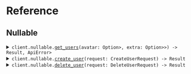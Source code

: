# Reference
## Nullable
<details><summary><code>client.nullable.<a href="/src/api/resources/nullable/client.rs">get_users</a>(avatar: Option<Option<String>>, extra: Option<Option<Option<bool>>>) -> Result<Vec<User>, ApiError></code></summary>
<dl>
<dd>

#### 🔌 Usage

<dl>
<dd>

<dl>
<dd>

```rust
use seed_nullable::{ClientConfig, GetUsersQueryRequest, NullableClient};

#[tokio::main]
async fn main() {
    let config = ClientConfig {
        ..Default::default()
    };
    let client = NullableClient::new(config).expect("Failed to build client");
    client
        .nullable
        .get_users(
            &GetUsersQueryRequest {
                usernames: vec![Some("usernames".to_string())],
                avatar: Some("avatar".to_string()),
                activated: vec![Some(true)],
                tags: vec![Some(Some("tags".to_string()))],
                extra: Some(Some(true)),
            },
            None,
        )
        .await;
}
```
</dd>
</dl>
</dd>
</dl>

#### ⚙️ Parameters

<dl>
<dd>

<dl>
<dd>

**usernames:** `Option<String>` 
    
</dd>
</dl>

<dl>
<dd>

**avatar:** `Option<String>` 
    
</dd>
</dl>

<dl>
<dd>

**activated:** `Option<bool>` 
    
</dd>
</dl>

<dl>
<dd>

**tags:** `Option<Option<String>>` 
    
</dd>
</dl>

<dl>
<dd>

**extra:** `Option<Option<bool>>` 
    
</dd>
</dl>
</dd>
</dl>


</dd>
</dl>
</details>

<details><summary><code>client.nullable.<a href="/src/api/resources/nullable/client.rs">create_user</a>(request: CreateUserRequest) -> Result<User, ApiError></code></summary>
<dl>
<dd>

#### 🔌 Usage

<dl>
<dd>

<dl>
<dd>

```rust
use chrono::{DateTime, Utc};
use seed_nullable::{ClientConfig, CreateUserRequest, NullableClient, Status};
use std::collections::{HashMap, HashSet};

#[tokio::main]
async fn main() {
    let config = ClientConfig {
        ..Default::default()
    };
    let client = NullableClient::new(config).expect("Failed to build client");
    client
        .nullable
        .create_user(
            &CreateUserRequest {
                username: "username".to_string(),
                tags: Some(vec!["tags".to_string(), "tags".to_string()]),
                metadata: Some(Metadata {
                    created_at: DateTime::parse_from_rfc3339("2024-01-15T09:30:00Z")
                        .unwrap()
                        .with_timezone(&Utc),
                    updated_at: DateTime::parse_from_rfc3339("2024-01-15T09:30:00Z")
                        .unwrap()
                        .with_timezone(&Utc),
                    avatar: Some("avatar".to_string()),
                    activated: Some(Some(true)),
                    status: Status::Active,
                    values: Some(HashMap::from([(
                        "values".to_string(),
                        Some(Some("values".to_string())),
                    )])),
                }),
                avatar: Some(Some("avatar".to_string())),
            },
            None,
        )
        .await;
}
```
</dd>
</dl>
</dd>
</dl>

#### ⚙️ Parameters

<dl>
<dd>

<dl>
<dd>

**username:** `String` 
    
</dd>
</dl>

<dl>
<dd>

**tags:** `Option<Vec<String>>` 
    
</dd>
</dl>

<dl>
<dd>

**metadata:** `Option<Metadata>` 
    
</dd>
</dl>

<dl>
<dd>

**avatar:** `Option<Option<String>>` 
    
</dd>
</dl>
</dd>
</dl>


</dd>
</dl>
</details>

<details><summary><code>client.nullable.<a href="/src/api/resources/nullable/client.rs">delete_user</a>(request: DeleteUserRequest) -> Result<bool, ApiError></code></summary>
<dl>
<dd>

#### 🔌 Usage

<dl>
<dd>

<dl>
<dd>

```rust
use seed_nullable::{ClientConfig, DeleteUserRequest, NullableClient};
use std::collections::HashMap;

#[tokio::main]
async fn main() {
    let config = ClientConfig {
        ..Default::default()
    };
    let client = NullableClient::new(config).expect("Failed to build client");
    client
        .nullable
        .delete_user(
            &DeleteUserRequest {
                username: Some(Some("xy".to_string())),
            },
            None,
        )
        .await;
}
```
</dd>
</dl>
</dd>
</dl>

#### ⚙️ Parameters

<dl>
<dd>

<dl>
<dd>

**username:** `Option<Option<String>>` — The user to delete.
    
</dd>
</dl>
</dd>
</dl>


</dd>
</dl>
</details>
